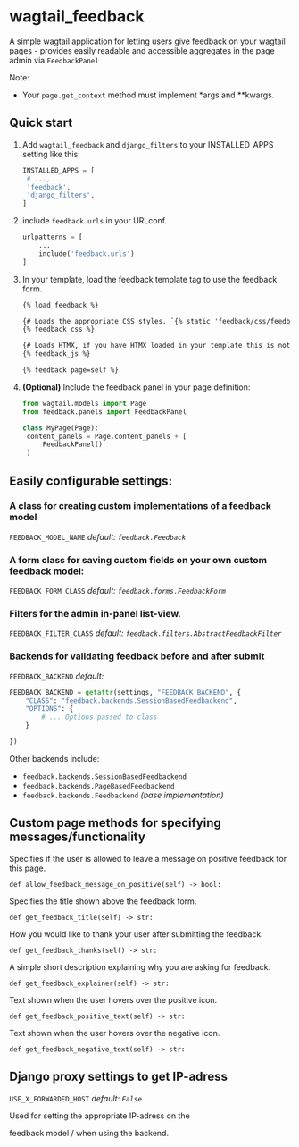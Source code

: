 wagtail_feedback
================

A simple wagtail application for letting users give feedback on your wagtail pages - provides easily readable and accessible aggregates in the page admin via `FeedbackPanel`

Note:

* Your `page.get_context` method must implement *args and **kwargs.

Quick start
-----------

1. Add `wagtail_feedback` and `django_filters` to your INSTALLED_APPS setting like this:

   ```python
   INSTALLED_APPS = [
   	# ...,
   	'feedback',
   	'django_filters',
   ]
   ```
2. include  `feedback.urls` in your URLconf.

   ```python
   urlpatterns = [
       ...
       include('feedback.urls')
   ]
   ```
3. In your template, load the feedback template tag to use the feedback form.

   ```html
   {% load feedback %}

   {# Loads the appropriate CSS styles. `{% static 'feedback/css/feedback.css'%}` #}
   {% feedback_css %} 

   {# Loads HTMX, if you have HTMX loaded in your template this is not nescessary. `{% static 'feedback/js/feedback.js'%}` #}
   {% feedback_js %}  

   {% feedback page=self %}
   ```
4. **(Optional)** Include the feedback panel in your page definition:

   ```python
   from wagtail.models import Page
   from feedback.panels import FeedbackPanel

   class MyPage(Page):
   	content_panels = Page.content_panels + [
   		FeedbackPanel()
   	]

   ```

## Easily configurable settings:

### **A class for creating custom implementations of a feedback model**

`FEEDBACK_MODEL_NAME` *default: `feedback.Feedback`*

### **A form class for saving custom fields on your own custom feedback model:**

`FEEDBACK_FORM_CLASS` *default: `feedback.forms.FeedbackForm`*

### **Filters for the admin in-panel list-view.**

`FEEDBACK_FILTER_CLASS` *default: `feedback.filters.AbstractFeedbackFilter`*

### **Backends for validating feedback before and after submit**

`FEEDBACK_BACKEND` *default:*

```python
FEEDBACK_BACKEND = getattr(settings, "FEEDBACK_BACKEND", {
    "CLASS": "feedback.backends.SessionBasedFeedbackend",
    "OPTIONS": {
    	# ... Options passed to class
    }

})
```

Other backends include:

* `feedback.backends.SessionBasedFeedbackend`
* `feedback.backends.PageBasedFeedbackend`
* `feedback.backends.Feedbackend` *(base implementation)*

## **Custom page methods for specifying messages/functionality**

Specifies if the user is allowed to leave a message on positive feedback for this page.

`def allow_feedback_message_on_positive(self) -> bool:`

Specifies the title shown above the feedback form.

`def get_feedback_title(self) -> str:`

How you would like to thank your user after submitting the feedback.

`def get_feedback_thanks(self) -> str:`

A simple short description explaining why you are asking for feedback.

`def get_feedback_explainer(self) -> str:`

Text shown when the user hovers over the positive icon.  

`def get_feedback_positive_text(self) -> str:`

Text shown when the user hovers over the negative icon.  

`def get_feedback_negative_text(self) -> str:`

## **Django proxy settings to get IP-adress**

`USE_X_FORWARDED_HOST` *default: `False`*

Used for setting the appropriate IP-adress on the

feedback model / when using the backend.
